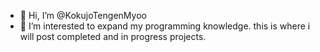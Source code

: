- 👋 Hi, I’m @KokujoTengenMyoo
- 👀 I’m interested to expand my programming knowledge. this is where i will post completed and in progress projects.

